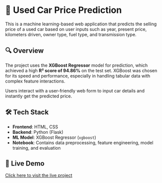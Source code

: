 # 🚗 Used Car Price Prediction

This is a machine learning-based web application that predicts the selling price of a used car based on user inputs such as year, present price, kilometers driven, owner type, fuel type, and transmission type.

## 🔍 Overview

The project uses the **XGBoost Regressor** model for prediction, which achieved a high **R² score of 94.86%** on the test set. XGBoost was chosen for its speed and performance, especially in handling tabular data with complex feature interactions.

Users interact with a user-friendly web form to input car details and instantly get the predicted price.

## 🛠️ Tech Stack

- **Frontend**: HTML, CSS
- **Backend**: Python (Flask)
- **ML Model**: XGBoost Regressor (`xgboost`)
- **Notebook**: Contains data preprocessing, feature engineering, model training, and evaluation

## 🔗 Live Demo
[Click here to visit the live project]([https://your-site.onrender.com](https://used-car-price-predictor-cjy6.onrender.com))

